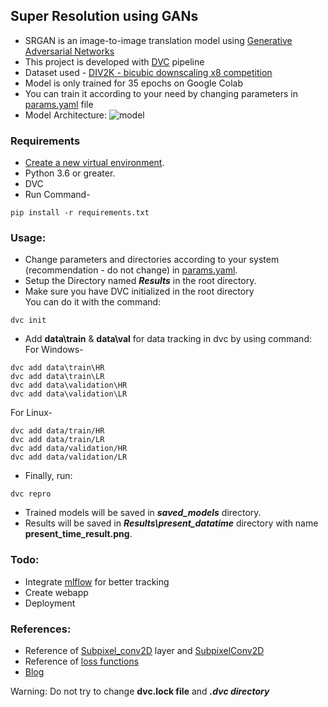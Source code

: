 ## Super Resolution using GANs
* SRGAN is an image-to-image translation model using [Generative Adversarial Networks](https://arxiv.org/abs/1609.04802)
* This project is developed with [DVC](https://dvc.org/) pipeline
* Dataset used - [DIV2K - bicubic downscaling x8 competition](https://data.vision.ee.ethz.ch/cvl/ntire17//)
* Model is only trained for 35 epochs on Google Colab
* You can train it according to your need by changing parameters in [params.yaml](https://github.com/Karan-Choudhary/SuperResolution/blob/main/params.yaml) file
* Model Architecture:
![model](https://user-images.githubusercontent.com/54716931/154962938-59e6f2e3-93e7-4c4c-960a-c740e4b0d8e6.jpeg)

### Requirements
* [Create a new virtual environment](https://docs.python.org/3/library/venv.html).
* Python 3.6 or greater.
* DVC
* Run Command-
```
pip install -r requirements.txt
```

### Usage:
* Change parameters and directories according to your system (recommendation - do not change) in [params.yaml](https://github.com/Karan-Choudhary/SuperResolution/blob/main/params.yaml).
* Setup the Directory named ***Results*** in the root directory.
* Make sure you have DVC initialized in the root directory</br>
You can do it with the command:
```
dvc init
```
* Add **data\train** & **data\val** for data tracking in dvc by using command:
For Windows-
```
dvc add data\train\HR
dvc add data\train\LR
dvc add data\validation\HR
dvc add data\validation\LR
```
For Linux-
```
dvc add data/train/HR
dvc add data/train/LR
dvc add data/validation/HR
dvc add data/validation/LR
```
* Finally, run:
```
dvc repro
```
* Trained models will be saved in ***saved_models*** directory.
* Results will be saved in ***Results\present_datatime*** directory with name **present_time_result.png**.

### Todo:
* Integrate [mlflow](https://mlflow.org/) for better tracking
* Create webapp
* Deployment

### References:
* Reference of [Subpixel_conv2D](https://github.com/fengwang/subpixel_conv2d/blob/master/subpixel_conv2d.py) layer and [SubpixelConv2D](https://tensorlayer.readthedocs.io/en/latest/_modules/tensorlayer/layers/convolution/super_resolution.html)
* Reference of [loss functions](https://github.com/eriklindernoren/Keras-GAN/tree/master/srgan)
* [Blog](https://blog.paperspace.com/super-resolution-generative-adversarial-networks/)
 
Warning: Do not try to change **dvc.lock file** and ***.dvc directory***
